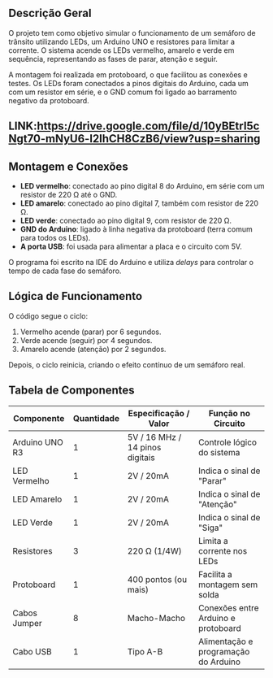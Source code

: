 
##  Descrição Geral
O projeto tem como objetivo simular o funcionamento de um semáforo de trânsito utilizando LEDs, um Arduino UNO e resistores para limitar a corrente. O sistema acende os LEDs vermelho, amarelo e verde em sequência, representando as fases de parar, atenção e seguir.

A montagem foi realizada em protoboard, o que facilitou as conexões e testes. Os LEDs foram conectados a pinos digitais do Arduino, cada um com um resistor em série, e o GND comum foi ligado ao barramento negativo da protoboard.

## LINK:https://drive.google.com/file/d/10yBEtrI5cNgt70-mNyU6-l2IhCH8CzB6/view?usp=sharing

##  Montagem e Conexões
- **LED vermelho**: conectado ao pino digital 8 do Arduino, em série com um resistor de 220 Ω até o GND.
- **LED amarelo**: conectado ao pino digital 7, também com resistor de 220 Ω.
- **LED verde**: conectado ao pino digital 9, com resistor de 220 Ω.
- **GND do Arduino**: ligado à linha negativa da protoboard (terra comum para todos os LEDs).
- **A porta USB**: foi usada para alimentar a placa e o circuito com 5V.

O programa foi escrito na IDE do Arduino e utiliza *delays* para controlar o tempo de cada fase do semáforo.

##  Lógica de Funcionamento
O código segue o ciclo:
1. Vermelho acende (parar) por 6 segundos.
2. Verde acende (seguir) por 4 segundos.
3. Amarelo acende (atenção) por 2 segundos.

Depois, o ciclo reinicia, criando o efeito contínuo de um semáforo real.

##  Tabela de Componentes
| Componente            | Quantidade | Especificação / Valor          | Função no Circuito                             |
|-----------------------|------------|--------------------------------|-----------------------------------------------|
| Arduino UNO R3        | 1          | 5V / 16 MHz / 14 pinos digitais | Controle lógico do sistema                   |
| LED Vermelho          | 1          | 2V / 20mA                     | Indica o sinal de "Parar"                     |
| LED Amarelo           | 1          | 2V / 20mA                     | Indica o sinal de "Atenção"                   |
| LED Verde             | 1          | 2V / 20mA                     | Indica o sinal de "Siga"                      |
| Resistores            | 3          | 220 Ω (1/4W)                  | Limita a corrente nos LEDs                    |
| Protoboard            | 1          | 400 pontos (ou mais)          | Facilita a montagem sem solda                 |
| Cabos Jumper          | 8        | Macho-Macho                   | Conexões entre Arduino e protoboard           |
| Cabo USB              | 1          | Tipo A-B                      | Alimentação e programação do Arduino          |
